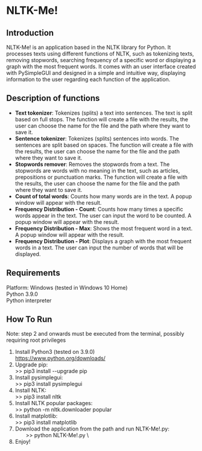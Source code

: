 # NLTK-Me!

## Introduction

NLTK-Me! is an application based in the NLTK library for Python. It processes texts using different functions of NLTK, such as tokenizing texts, removing stopwords, searching frequency of a specific word or displaying a graph with the most frequent words. It comes with an user interface created with PySimpleGUI and designed in a simple and intuitive way, displaying information to the user regarding each function of the application.

## Description of functions

- **Text tokenizer**: Tokenizes (splits) a text into sentences. The text is split based on full stops. The function will create a file with the results, the user can choose the name for the file and the path where they want to save it.
- **Sentence tokenizer**: Tokenizes (splits) sentences into words. The sentences are split based on spaces. The function will create a file with the results, the user can choose the name for the file and the path where they want to save it.
- **Stopwords remover**: Removes the stopwords from a text. The stopwords are words with no meaning in the text, such as articles, prepositions or punctuation marks. The function will create a file with the results, the user can choose the name for the file and the path where they want to save it.
- **Count of total words**: Counts how many words are in the text. A popup window will appear with the result.
- **Frequency Distribution - Count**: Counts how many times a specific words appear in the text. The user can input the word to be counted. A popup window will appear with the result.
- **Frequency Distribution - Max**: Shows the most frequent word in a text. A popup window will appear with the result.
- **Frequency Distribution - Plot**: Displays a graph with the most frequent words in a text. The user can input the number of words that will be displayed.

## Requirements

Platform: Windows (tested in Windows 10 Home) \
Python 3.9.0 \
Python interpreter

## How To Run

Note: step 2 and onwards must be executed from the terminal, possibly requiring root privileges

1) Install Python3 (tested on 3.9.0) \
  https://www.python.org/downloads/
2) Upgrade pip: \
    \>> pip3 install --upgrade pip
3) Install pysimplegui: \
    \>> pip3 install pysimplegui
4) Install NLTK: \
    \>> pip3 install nltk
4) Install NLTK popular packages: \
    \>> python -m nltk.downloader popular
5) Install matplotlib: \
    \>> pip3 install matplotlib
5) Download the application from the path and run NLTK-Me!.py: \
    \>> python NLTK-Me!.py \
6) Enjoy!
